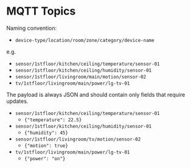 # MQTT Topics

Naming convention:

- `device-type/location/room/zone/category/device-name`

e.g.

- `sensor/1stfloor/kitchen/ceiling/temperature/sensor-01`
- `sensor/1stfloor/kitchen/ceiling/humidity/sensor-01`
- `sensor/1stfloor/livingroom/main/motion/sensor-02`
- `tv/1stfloor/livingroom/main/power/lg-tv-01`

The payload is always JSON and should contain only fields that require updates.
- `sensor/1stfloor/kitchen/ceiling/temperature/sensor-01`
    - `{"temperature": 22.5}`
- `sensor/1stfloor/kitchen/ceiling/humidity/sensor-01`
    - `{"humidity": 45}`
- `sensor/1stfloor/livingroom/tv/motion/sensor-02`
    - `{"motion": true}`
- `tv/1stfloor/livingroom/main/power/lg-tv-01`
    - `{"power": "on"}`
